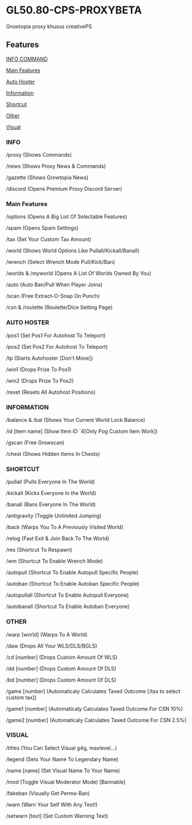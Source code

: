 # GL50.80-CPS-PROXYBETA

Growtopia proxy khusus creativePS



## Features
[INFO COMMAND](https://github.com/Lawvy3/GL5.80-CPS-PROXYV1/blob/main/README.md#info)

[Main Features](https://github.com/Lawvy3/GL5.80-CPS-PROXYV1/blob/main/README.md#main-features)

[Auto Hoster](https://github.com/Lawvy3/GL5.80-CPS-PROXYV1/blob/main/README.md#auto-hoster)

[Information](https://github.com/Lawvy3/GL5.80-CPS-PROXYV1/blob/main/README.md#information)

[Shortcut](https://github.com/Lawvy3/GL5.80-CPS-PROXYV1/blob/main/README.md#shortcut)

[Other](https://github.com/Lawvy3/GL5.80-CPS-PROXYV1/blob/main/README.md#other)

[Visual](https://github.com/Lawvy3/GL5.80-CPS-PROXYV1/blob/main/README.md#visual)

### INFO
/proxy (Shows Commands)

/news (Shows Proxy News & Commands)

/gazette (Shows Growtopia News)

/discord (Opens Premium Proxy Discord Server)


### Main Features

/options (Opens A Big List Of Selectable Features)

/spam (Opens Spam Settings)

/tax (Set Your Custom Tax Amount)

/world (Shows World Options Like Pullall/Kickall/Banall)

/wrench (Select Wrench Mode Pull/Kick/Ban)

/worlds & /myworld (Opens A List Of Worlds Owned By You)

/auto (Auto Ban/Pull When Player Joins)

/scan (Free Extract-O-Snap On Punch)

/csn & /roulette (Roulette/Dice Setting Page)


### AUTO HOSTER

/pos1 (Set Pos1 For Autohost To Teleport)

/pos2 (Set Pos2 For Autohost To Teleport)

/tp (Starts Autohoster [Don't Move])

/win1 (Drops Prize To Pos1)

/win2 (Drops Prize To Pos2)

/reset (Resets All Autohost Positions)

### INFORMATION
/balance & /bal (Shows Your Current World Lock Balance)

/id [item name] (Show Item ID `4[Only Pog Custom Item Work])

/gscan (Free Growscan)

/chest (Shows Hidden Items In Chests)


### SHORTCUT
/pullall (Pulls Everyone In The World)

/kickall (Kicks Everyone In the World)

/banall (Bans Everyone In The World)

/antigravity (Toggle Unlimited Jumping)

/back (Warps You To A Previously Visited World)

/relog (Fast Exit & Join Back To The World)

/res (Shortcut To Respawn)

/wm (Shortcut To Enable Wrench Mode)

/autopull (Shortcut To Enable Autopull Specific People)

/autoban (Shortcut To Enable Autoban Specific People)

/autopullall (Shortcut To Enable Autopull Everyone)

/autobanall (Shortcut To Enable Autoban Everyone)


### OTHER
/warp [world] (Warps To A World)

/daw (Drops All Your WLS/DLS/BGLS)

/cd [number] (Drops Custom Amount Of WLS)

/dd [number] (Drops Custom Amount Of DLS)

/bd [number] (Drops Custom Amount Of DLS)

/game [number] (Automaticaly Calculates Taxed Outcome [/tax to select custom tax])

/game1 [number] (Automaticaly Calculates Taxed Outcome For CSN 10%)

/game2 [number] (Automaticaly Calculates Taxed Outcome For CSN 2.5%)


### VISUAL
/titles (You Can Select Visual g4g, maxlevel...)

/legend (Sets Your Name To Legendary Name)

/name [name] (Set Visual Name To Your Name)

/mod (Toggle Visual Moderator Mode) [Bannable]

/fakeban (Visually Get Perma-Ban)

/warn (Warn Your Self With Any Text!)

/setwarn [text] (Set Custom Warning Text)

